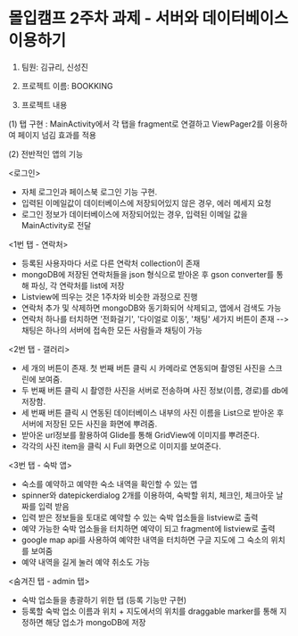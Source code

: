 몰입캠프 2주차 과제 - 서버와 데이터베이스 이용하기
=============================================
1. 팀원: 김규리, 신성진

2. 프로젝트 이름: BOOKKING

3. 프로젝트 내용

(1) 탭 구현 : MainActivity에서 각 탭을 fragment로 연결하고 ViewPager2를 이용하여 페이지 넘김 효과를 적용

(2) 전반적인 앱의 기능

<로그인> 
- 자체 로그인과 페이스북 로그인 기능 구현.
- 입력된 이메일값이 데이터베이스에 저장되어있지 않은 경우, 에러 메세지 요청
- 로그인 정보가 데이터베이스에 저장되어있는 경우, 입력된 이메일 값을 MainActivity로 전달

<1번 탭 - 연락처>
- 등록된 사용자마다 서로 다른 연락처 collection이 존재
- mongoDB에 저장된 연락처들을 json 형식으로 받아온 후 gson converter를 통해 파싱, 각 연락처를 list에 저장
- Listview에 띄우는 것은 1주차와 비슷한 과정으로 진행
- 연락처 추가 및 삭제하면 mongoDB와 동기화되어 삭제되고, 앱에서 검색도 가능
- 연락처 하나를 터치하면 '전화걸기', '다이얼로 이동', '채팅' 세가지 버튼이 존재 --> 채팅은 하나의 서버에 접속한 모든 사람들과 채팅이 가능

<2번 탭 - 갤러리>
- 세 개의 버튼이 존재. 첫 번째 버튼 클릭 시 카메라로 연동되며 촬영된 사진을 스크린에 보여줌.
- 두 번째 버튼 클릭 시 촬영한 사진을 서버로 전송하며 사진 정보(이름, 경로)를 db에 저장함.
- 세 번째 버튼 클릭 시 연동된 데이터베이스 내부의 사진 이름을 List<String>으로 받아온 후 서버에 저장된 모든 사진을 화면에 뿌려줌.
- 받아온 url정보를 활용하여 Glide를 통해 GridView에 이미지를 뿌려준다.
- 각각의 사진 item을 클릭 시 Full 화면으로 이미지를 보여준다.

<3번 탭 - 숙박 앱>
- 숙소를 예약하고 예약한 숙소 내역을 확인할 수 있는 앱
- spinner와 datepickerdialog 2개를 이용하여, 숙박할 위치, 체크인, 체크아웃 날짜를 입력 받음
- 입력 받은 정보들을 토대로 예약할 수 있는 숙박 업소들을 listview로 출력
- 예약 가능한 숙박 업소들을 터치하면 예약이 되고 fragment에 listview로 출력
- google map api를 사용하여 예약한 내역을 터치하면 구글 지도에 그 숙소의 위치를 보여줌
- 예약 내역을 길게 눌러 예약 취소도 가능

<숨겨진 탭 - admin 탭>
- 숙박 업소들을 총괄하기 위한 탭 (등록 기능만 구현)
- 등록할 숙박 업소 이름과 위치 + 지도에서의 위치를 draggable marker를 통해 지정하면 해당 업소가 mongoDB에 저장
